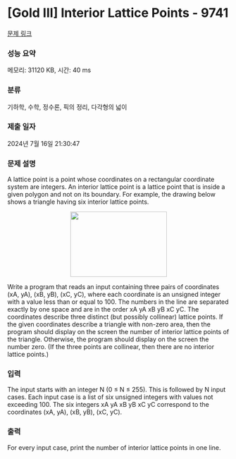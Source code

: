 # [Gold III] Interior Lattice Points - 9741 

[문제 링크](https://www.acmicpc.net/problem/9741) 

### 성능 요약

메모리: 31120 KB, 시간: 40 ms

### 분류

기하학, 수학, 정수론, 픽의 정리, 다각형의 넓이

### 제출 일자

2024년 7월 16일 21:30:47

### 문제 설명

<p>A lattice point is a point whose coordinates on a rectangular coordinate system are integers. An interior lattice point is a lattice point that is inside a given polygon and not on its boundary. For example, the drawing below shows a triangle having six interior lattice points.</p>

<p style="text-align: center;"><img alt="" src="https://onlinejudgeimages.s3-ap-northeast-1.amazonaws.com/problem/9741/1.png" style="height:148px; width:219px"></p>

<p>Write a program that reads an input containing three pairs of coordinates (xA, yA), (xB, yB), (xC, yC), where each coordinate is an unsigned integer with a value less than or equal to 100. The numbers in the line are separated exactly by one space and are in the order xA yA xB yB xC yC. The coordinates describe three distinct (but possibly collinear) lattice points. If the given coordinates describe a triangle with non-zero area, then the program should display on the screen the number of interior lattice points of the triangle. Otherwise, the program should display on the screen the number zero. (If the three points are collinear, then there are no interior lattice points.)</p>

### 입력 

 <p>The input starts with an integer N (0 ≤ N ≤ 255). This is followed by N input cases. Each input case is a list of six unsigned integers with values not exceeding 100. The six integers xA yA xB yB xC yC correspond to the coordinates (xA, yA), (xB, yB), (xC, yC).</p>

### 출력 

 <p>For every input case, print the number of interior lattice points in one line.</p>

